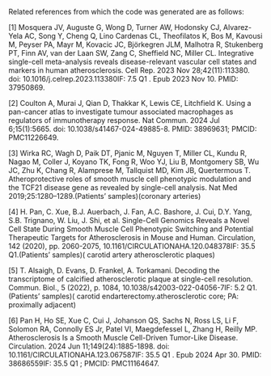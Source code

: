 Related references from which the code was generated are as follows:

[1] Mosquera JV, Auguste G, Wong D, Turner AW, Hodonsky CJ, Alvarez-Yela AC, Song Y, Cheng Q, Lino Cardenas CL, Theofilatos K, Bos M, Kavousi M, Peyser PA, Mayr M, Kovacic JC, Björkegren JLM, Malhotra R, Stukenberg PT, Finn AV, van der Laan SW, Zang C, Sheffield NC, Miller CL. Integrative single-cell meta-analysis reveals disease-relevant vascular cell states and markers in human atherosclerosis. Cell Rep. 2023 Nov 28;42(11):113380. doi: 10.1016/j.celrep.2023.113380IF: 7.5 Q1 . Epub 2023 Nov 10. PMID: 37950869.

[2] Coulton A, Murai J, Qian D, Thakkar K, Lewis CE, Litchfield K. Using a pan-cancer atlas to investigate tumour associated macrophages as regulators of immunotherapy response. Nat Commun. 2024 Jul 6;15(1):5665. doi: 10.1038/s41467-024-49885-8. PMID: 38969631; PMCID: PMC11226649.

[3] Wirka RC, Wagh D, Paik DT, Pjanic M, Nguyen T, Miller CL, Kundu R, Nagao M, Coller J, Koyano TK, Fong R, Woo YJ, Liu B, Montgomery SB, Wu JC, Zhu K, Chang R, Alamprese M, Tallquist MD, Kim JB, Quertermous T. Atheroprotective roles of smooth muscle cell phenotypic modulation and the TCF21 disease gene as revealed by single-cell analysis. Nat Med 2019;25:1280–1289.(Patients’ samples)(coronary arteries)

[4] H. Pan, C. Xue, B.J. Auerbach, J. Fan, A.C. Bashore, J. Cui, D.Y. Yang, S.B. Trignano, W. Liu, J. Shi, et al. Single-Cell Genomics Reveals a Novel Cell State During Smooth Muscle Cell Phenotypic Switching and Potential Therapeutic Targets for Atherosclerosis in Mouse and Human. Circulation, 142 (2020), pp. 2060-2075, 10.1161/CIRCULATIONAHA.120.048378IF: 35.5 Q1.(Patients’ samples)( carotid artery atherosclerotic plaques)

[5] T. Alsaigh, D. Evans, D. Frankel, A. Torkamani. Decoding the transcriptome of calcified atherosclerotic plaque at single-cell resolution. Commun. Biol., 5 (2022), p. 1084, 10.1038/s42003-022-04056-7IF: 5.2 Q1.(Patients’ samples)( carotid endarterectomy.atherosclerotic core; PA: proximally adjacent)

[6] Pan H, Ho SE, Xue C, Cui J, Johanson QS, Sachs N, Ross LS, Li F, Solomon RA, Connolly ES Jr, Patel VI, Maegdefessel L, Zhang H, Reilly MP. Atherosclerosis Is a Smooth Muscle Cell-Driven Tumor-Like Disease. Circulation. 2024 Jun 11;149(24):1885-1898. doi: 10.1161/CIRCULATIONAHA.123.067587IF: 35.5 Q1 . Epub 2024 Apr 30. PMID: 38686559IF: 35.5 Q1 ; PMCID: PMC11164647.
